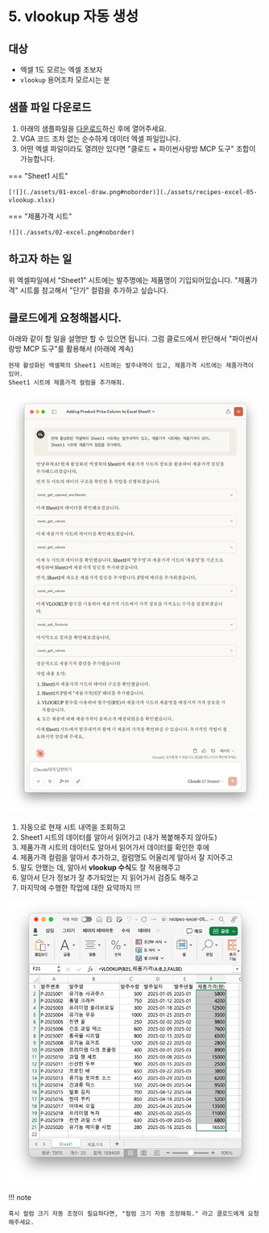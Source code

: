 # 5. vlookup 자동 생성

## 대상

+ 엑셀 1도 모르는 엑셀 초보자
+ `vlookup` 용어조차 모르시는 분

## 샘플 파일 다운로드

1. 아래의 샘플파일을 [다운로드](./assets/recipes-excel-05-vlookup.xlsx)하신 후에 열어주세요.
2. VGA 코드 조차 없는 순수하게 데이터 엑셀 파일입니다.
3. 어떤 엑셀 파일이라도 열려만 있다면 "클로드 + 파이썬사랑방 MCP 도구" 조합이 가능합니다.

=== "Sheet1 시트"

    [![](./assets/01-excel-draw.png#noborder)](./assets/recipes-excel-05-vlookup.xlsx)

=== "제품가격 시트"

    ![](./assets/02-excel.png#noborder)

## 하고자 하는 일

위 엑셀파일에서 "Sheet1" 시트에는 발주명에는 제품명이 기입되어있습니다.
"제품가격" 시트를 참고해서 "단가" 컬럼을 추가하고 싶습니다.

## 클로드에게 요청해봅시다.

아래와 같이 할 일을 설명만 할 수 있으면 됩니다. 그럼 클로드에서 판단해서 "파이썬사랑방 MCP 도구"를 활용해서 (아래에 계속)

``` title="프롬프트"
현재 활성화된 엑셀북의 Sheet1 시트에는 발주내역이 있고, 제품가격 시트에는 제품가격이 있어.
Sheet1 시트에 제품가격 컬럼을 추가해줘.
```

![](./assets/03-claude.png#noborder)

1. 자동으로 현재 시트 내역을 조회하고
2. Sheet1 시트의 데이터를 알아서 읽어가고 (내가 복붙해주지 않아도)
3. 제품가격 시트의 데이터도 알아서 읽어가서 데이터를 확인한 후에
4. 제품가격 컬럼을 알아서 추가하고, 컬럼명도 어울리게 알아서 잘 지어주고
5. 말도 안했는 데, 알아서 **vlookup 수식**도 잘 적용해주고
6. 알아서 단가 정보가 잘 추가되었는 지 읽어가서 검증도 해주고
7. 마지막에 수행한 작업에 대한 요약까지 !!!

![](./assets/04-excel.png#noborder)

!!! note

    혹시 컬럼 크기 자동 조정이 필요하다면, "컬럼 크기 자동 조정해줘." 라고 클로드에게 요청해주세요.
